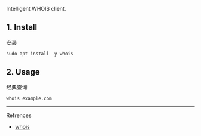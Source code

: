 Intelligent WHOIS client.

## 1. Install

安装

```
sudo apt install -y whois
```

## 2. Usage

经典查询

```
whois example.com
```

---

Refrences

- [whois](https://www.kali.org/tools/whois/)

